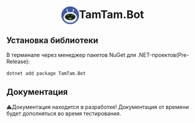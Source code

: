 <h1 align="center"><img src="https://github.com/FBA-Studio/TamTam.Bot/blob/main/raws/tamtamb-bot-logo.svg" align="center" height="46"></img>TamTam.Bot</h1>
<h2>Установка библиотеки</h2>
В терминале через менеджер пакетов NuGet для .NET-проектов(Pre-Release):

```
dotnet add package TamTam.Bot
```

## Документация
⚠️Документация находится в разработке! Документация от времени будет дополняться во время тестирования.

